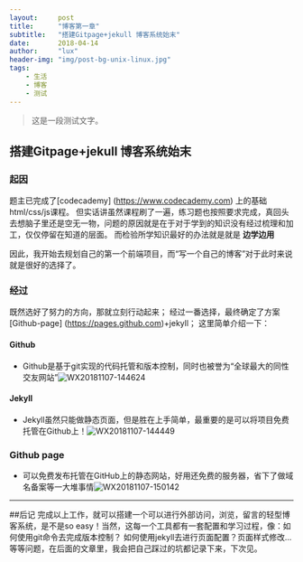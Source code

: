 ```yaml
---
layout:     post
title:      "博客第一章"
subtitle:   "搭建Gitpage+jekull 博客系统始末"
date:       2018-04-14
author:     "lux"
header-img: "img/post-bg-unix-linux.jpg"
tags:
    - 生活
    - 博客
    - 测试
---
```


> 这是一段测试文字。
    


## 搭建Gitpage+jekull 博客系统始末
### 起因
题主已完成了[codecademy] (https://www.codecademy.com) 上的基础html/css/js课程。
但实话讲虽然课程刷了一遍，练习题也按照要求完成，真回头去想脑子里还是空无一物，问题的原因就是在于对于学到的知识没有经过梳理和加工，仅仅停留在知道的层面。
而检验所学知识最好的办法就是就是 **边学边用**

因此，我开始去规划自己的第一个前端项目，而“写一个自己的博客”对于此时来说就是很好的选择了。

### 经过
既然选好了努力的方向，那就立刻行动起来；
经过一番选择，最终确定了方案[Github-page] (https://pages.github.com)+jekyll；
这里简单介绍一下：
#### Github
* Github是基于git实现的代码托管和版本控制，同时也被誉为“全球最大的同性交友网站”![WX20181107-144624](media/15415556163235/WX20181107-144624.png)

#### Jekyll
* Jekyll虽然只能做静态页面，但是胜在上手简单，最重要的是可以将项目免费托管在Github上！![WX20181107-144449](media/15415556163235/WX20181107-144449.png)

### Github page
* 可以免费发布托管在GitHub上的静态网站，好用还免费的服务器，省下了做域名备案等一大堆事情![WX20181107-150142](media/15415556163235/WX20181107-150142.png)


***
##后记
完成以上工作，就可以搭建一个可以进行外部访问，浏览，留言的轻型博客系统，是不是so easy！当然，这每一个工具都有一套配置和学习过程，像：如何使用git命令去完成版本控制？
如何使用jekyll去进行页面配置？页面样式修改...等等问题，在后面的文章里，我会把自己踩过的坑都记录下来，下次见。